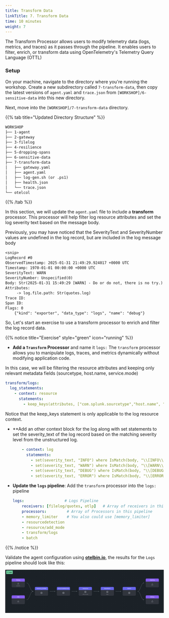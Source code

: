 ```yaml
---
title: Transform Data
linkTitle: 7. Transform Data
time: 10 minutes
weight: 7
---
```


The Transform Processor allows users to modify telemetry data (logs, metrics, and traces) as it passes through the pipeline. It enables users to filter, enrich, or transform data using OpenTelemetry's Telemetry Query Language (OTTL)

### Setup

On your machine, navigate to the directory where you're running the workshop. Create a new subdirectory called `7-transform-data`, then copy the latest versions of `agent.yaml` and `trace.json` from `[WORKSHOP]/6-sensitive-data` into this new directory.

Next, move into the `[WORKSHOP]/7-transform-data` directory.

{{% tab title="Updated Directory Structure" %}}

```text
WORKSHOP
├── 1-agent
├── 2-gateway
├── 3-filelog
├── 4-resilience
├── 5-dropping-spans
├── 6-sensitive-data
├── 7-transform-data
│   ├── gateway.yaml
│   ├── agent.yaml
│   ├── log-gen.sh (or .ps1)
│   ├── health.json
│   └── trace.json
└── otelcol
```

{{% /tab %}}

In this section, we will update the `agent.yaml` file to include a **transform** processor. This processor will help 
filter log resource attributes and set the log severity text based on the message body.

Previously, you may have noticed that the SeverityText and SeverityNumber values are undefined in the log record, but are included in the log message body

```text
<snip>
LogRecord #0
ObservedTimestamp: 2025-01-31 21:49:29.924017 +0000 UTC
Timestamp: 1970-01-01 00:00:00 +0000 UTC
SeverityText: WARN
SeverityNumber: Unspecified(0)
Body: Str(2025-01-31 15:49:29 [WARN] - Do or do not, there is no try.)
Attributes:
     -> log.file.path: Str(quotes.log)
Trace ID:
Span ID:
Flags: 0
	{"kind": "exporter", "data_type": "logs", "name": "debug"}
```

So, Let's start an exercise to use a transform processor to enrich and filter the log record data.

{{% notice title="Exercise" style="green" icon="running" %}}

- **Add a `Transform` Processor** and name it `logs:`
The `transform` processor allows you to manipulate logs, traces, and metrics dynamically without modifying application code. 

In this case, we will be filtering the resource attributes and keeping only relevant metadata fields (sourcetype, host.name, service.mode) 

  ```yaml
  transform/logs:
    log_statements: 
      - context: resource
        statements:
          - keep_keys(attributes, ["com.splunk.sourcetype","host.name", "otelcol.service.mode"])
  ```
Notice that the keep_keys statement is only applicable to the log resource context. 

- **Add an other context block for the log along with set statements to set the severity_text of the log record based on the matching severity level from the unstructured log. 

  ```yaml
      - context: log
        statements:
          - set(severity_text, "INFO") where IsMatch(body, "\\[INFO\\]")
          - set(severity_text, "WARN") where IsMatch(body, "\\[WARN\\]")
          - set(severity_text, "DEBUG") where IsMatch(body, "\\[DEBUG\\]")
          - set(severity_text, "ERROR") where IsMatch(body, "\\[ERROR\\]")
  ```

- **Update the `logs` pipeline**: Add the `transform` processor into the `logs:` pipeline 

  ```yaml
  logs:                  # Logs Pipeline
      receivers: [filelog/quotes, otlp]   # Array of receivers in this pipeline
      processors:         # Array of Processors in this pipeline
      - memory_limiter    # You also could use [memory_limiter]
      - resourcedetection
      - resource/add_mode
      - transform/logs
      - batch
  ```

{{% /notice %}}

Validate the agent configuration using **[otelbin.io](https://www.otelbin.io/)**, the results for the `Logs` pipeline should look like this:

![redacting 1](../images/transform-data-7-1.png)
